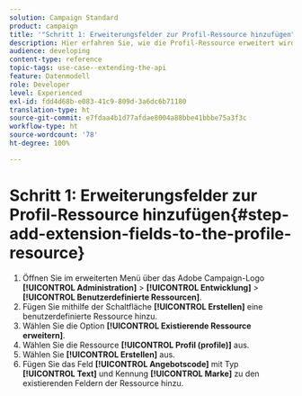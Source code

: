```yaml
---
solution: Campaign Standard
product: campaign
title: '"Schritt 1: Erweiterungsfelder zur Profil-Ressource hinzufügen"'
description: Hier erfahren Sie, wie die Profil-Ressource erweitert wird.
audience: developing
content-type: reference
topic-tags: use-case--extending-the-api
feature: Datenmodell
role: Developer
level: Experienced
exl-id: fdd4d68b-e083-41c9-809d-3a6dc6b71180
translation-type: ht
source-git-commit: e7fdaa4b1d77afdae8004a88bbe41bbbe75a3f3c
workflow-type: ht
source-wordcount: '78'
ht-degree: 100%

---
```


# Schritt 1: Erweiterungsfelder zur Profil-Ressource hinzufügen{#step-add-extension-fields-to-the-profile-resource}

1. Öffnen Sie im erweiterten Menü über das Adobe Campaign-Logo **[!UICONTROL Administration]** > **[!UICONTROL Entwicklung]** > **[!UICONTROL Benutzerdefinierte Ressourcen]**.
1. Fügen Sie mithilfe der Schaltfläche **[!UICONTROL Erstellen]** eine benutzerdefinierte Ressource hinzu.
1. Wählen Sie die Option **[!UICONTROL Existierende Ressource erweitern]**.
1. Wählen Sie die Ressource **[!UICONTROL Profil (profile)]** aus.
1. Wählen Sie **[!UICONTROL Erstellen]** aus.
1. Fügen Sie das Feld **[!UICONTROL Angebotscode]** mit Typ **[!UICONTROL Text]** und Kennung **[!UICONTROL Marke]** zu den existierenden Feldern der Ressource hinzu.
